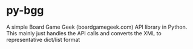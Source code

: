 py-bgg
======

A simple Board Game Geek (boardgamegeek.com) API library in Python.  This mainly just handles the API calls and converts the XML to representative dict/list format
